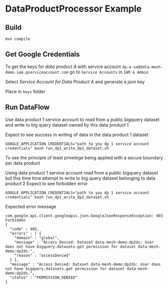 # DataProductProcessor Example

## Build 

```
mvn compile
```

## Get Google Credentials 

To get the keys for *data product A* with service account `dp-a-sa@data-mesh-demo.iam.gserviceaccount.com` go to `Service Accounts` in `IAM & Admin`

Select *Service Account for Data Product A* and generate a json key

Place in `keys` folder

## Run DataFlow

Use data product 1 service account to read from a public bigquery dataset and write to big query dataset owned by this data product 1

Expect to see success in writing of data in the data product 1 dataset

```
GOOGLE_APPLICATION_CREDENTIALS="path to you dp 1 service account credentials" bash run_dp1_write_dp1_dataset.sh
```

To see the principle of least privelege being applied with a secure boundary per data product 

Using data product 1 service account read from a public bigquery dataset but this time time attempt to  write to big query dataset belonging to data product 2
Expect to see forbidden error

```
GOOGLE_APPLICATION_CREDENTIALS="path to you dp 1 service account credentials" bash run_dp1_write_dp2_dataset.sh
```

Expected error message 

```
com.google.api.client.googleapis.json.GoogleJsonResponseException: 403 Forbidden
{
  "code" : 403,
  "errors" : [ {
    "domain" : "global",
    "message" : "Access Denied: Dataset data-mesh-demo:dp2ds: User does not have bigquery.datasets.get permission for dataset data-mesh-demo:dp2ds.",
    "reason" : "accessDenied"
  } ],
  "message" : "Access Denied: Dataset data-mesh-demo:dp2ds: User does not have bigquery.datasets.get permission for dataset data-mesh-demo:dp2ds.",
  "status" : "PERMISSION_DENIED"
}
```